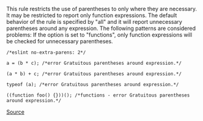 This rule restricts the use of parentheses to only where they are necessary. It may be restricted to report only function expressions.
The default behavior of the rule is specified by "all" and it will report unnecessary parentheses around any expression. The following patterns are considered problems:
If the option is set to "functions", only function expressions will be checked for unnecessary parentheses. 

```
/*eslint no-extra-parens: 2*/

a = (b * c); /*error Gratuitous parentheses around expression.*/

(a * b) + c; /*error Gratuitous parentheses around expression.*/

typeof (a); /*error Gratuitous parentheses around expression.*/

((function foo() {}))(); /*functions - error Gratuitous parentheses around expression.*/

```

[Source](http://eslint.org/docs/rules/no-extra-parens)
